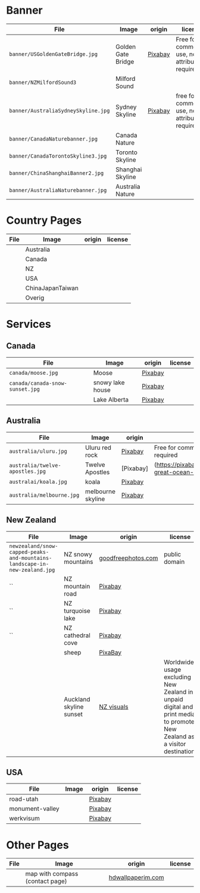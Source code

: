 
# Banner

| File | Image  | origin | license |
|------|--------|--------|---------|
| `banner/USGoldenGateBridge.jpg` |Golden Gate Bridge | [Pixabay](https://pixabay.com/photos/panorama-california-2300806/) | Free for commercial use, no attribution required |
| `banner/NZMilfordSound3`| Milford Sound |   |   |
| `banner/AustraliaSydneySkyline.jpg` | Sydney Skyline | [Pixabay](https://pixabay.com/photos/sydney-opera-house-harbor-city-1518191/) | free for commercial use, no attribution required |
| `banner/CanadaNaturebanner.jpg` | Canada Nature | | |
| `banner/CanadaTorontoSkyline3.jpg`| Toronto Skyline | | |
| `banner/ChinaShanghaiBanner2.jpg` | Shanghai Skyline | | |
| `banner/AustraliaNaturebanner.jpg` | Australia Nature | | |

# Country Pages


| File | Image  | origin | license |
|------|--------|--------|---------|
|      | Australia |        |         |
|      | Canada |        |         |
|      | NZ     |        |         |
|      | USA    |        |         |
|      | ChinaJapanTaiwan |        |         |
|      | Overig |        |         |

# Services

## Canada

| File | Image  | origin | license |
|------|--------|--------|---------|
| `canada/moose.jpg` | Moose  | [Pixabay](https://pixabay.com/photos/moose-moose-rack-male-bull-animal-70254/) | |
| `canada/canada-snow-sunset.jpg` | snowy lake house | [Pixabay](https://pixabay.com/photos/canada-sunset-dusk-log-cabin-lake-2340312/) | |
| | Lake Alberta | [Pixabay](https://pixabay.com/photos/alberta-canada-lake-mountains-2297204/) | |

## Australia


| File | Image  | origin | license |
|------|--------|--------|---------|
|`australia/uluru.jpg` | Uluru red rock | [Pixabay](https://pixabay.com/photos/uluru-australia-monolith-2058380/) | Free for commercial use, no attribution required |
|`australia/twelve-apostles.jpg` | Twelve Apostles | [Pixabay]|(https://pixabay.com/photos/australia-great-ocean-road-beach-3912587/) |
|`australai/koala.jpg` | koala | [Pixabay](https://pixabay.com/photos/koala-bear-tree-sitting-perched-1100469/) ||
|`australia/melbourne.jpg` |melbourne skyline | [Pixabay](https://pixabay.com/photos/melbourne-city-skyline-australia-2986345/) ||

## New Zealand

| File | Image                          | origin | license |
|------|--------------------------------|--------|---------|
| `newzealand/snow-capped-peaks-and-mountains-landscape-in-new-zealand.jpg` | NZ snowy mountains |[goodfreephotos.com](https://www.goodfreephotos.com/new-zealand/other-new-zealand/snow-capped-peaks-and-mountains-landscape-in-new-zealand.jpg.php)| public domain |
| `` | NZ mountain road | [Pixabay](https://pixabay.com/photos/new-zealand-landscape-mountains-1882703/) | |
| `` | NZ turquoise lake | [Pixabay](https://pixabay.com/photos/turquoise-reservoir-lake-amazing-1679922/) | |
| `` | NZ cathedral cove | [Pixabay]()| |
|    | sheep | [PixaBay](https://pixabay.com/photos/new-zealand-sea-sheep-coast-225540/) ||
| | Auckland skyline sunset | [NZ visuals](https://visuals.newzealand.com/assets/2154?tags=Auckland)| Worldwide usage excluding New Zealand in unpaid digital and print media to promote New Zealand as a visitor destination. |

## USA

| File | Image                          | origin | license |
|------|--------------------------------|--------|---------|
|road-utah| |[Pixabay](https://pixabay.com/photos/road-utah-rocks-wanderlust-travel-1958388/)||
|monument-valley ||[Pixabay](https://pixabay.com/photos/monument-valley-utah-usa-red-53637/)||
|werkvisum| |[Pixabay](https://pixabay.com/illustrations/man-notebook-new-york-businessman-1071769/)||

# Other Pages

| File | Image  | origin | license |
|------|--------|--------|---------|
|      | map with compass (contact page)| [hdwallpaperim.com](https://hdwallpaperim.com/map-compass-books/) |

